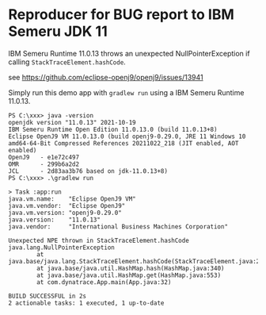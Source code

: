 # Reproducer for BUG report to IBM Semeru JDK 11

IBM Semeru Runtime 11.0.13 throws an unexpected NullPointerException 
if calling `StackTraceElement.hashCode`. 

see https://github.com/eclipse-openj9/openj9/issues/13941

Simply run this demo app with `gradlew run` using a IBM Semeru Runtime 11.0.13.


```
PS C:\xxx> java -version
openjdk version "11.0.13" 2021-10-19
IBM Semeru Runtime Open Edition 11.0.13.0 (build 11.0.13+8)
Eclipse OpenJ9 VM 11.0.13.0 (build openj9-0.29.0, JRE 11 Windows 10 amd64-64-Bit Compressed References 20211022_218 (JIT enabled, AOT enabled)
OpenJ9   - e1e72c497
OMR      - 299b6a2d2
JCL      - 2d83aa3b76 based on jdk-11.0.13+8)
PS C:\xxx> .\gradlew run

> Task :app:run
java.vm.name:    "Eclipse OpenJ9 VM"
java.vm.vendor:  "Eclipse OpenJ9"
java.vm.version: "openj9-0.29.0"
java.version:    "11.0.13"
java.vendor:     "International Business Machines Corporation"

Unexpected NPE thrown in StackTraceElement.hashCode
java.lang.NullPointerException
        at java.base/java.lang.StackTraceElement.hashCode(StackTraceElement.java:278)
        at java.base/java.util.HashMap.hash(HashMap.java:340)
        at java.base/java.util.HashMap.get(HashMap.java:553)
        at com.dynatrace.App.main(App.java:32)

BUILD SUCCESSFUL in 2s
2 actionable tasks: 1 executed, 1 up-to-date
```
